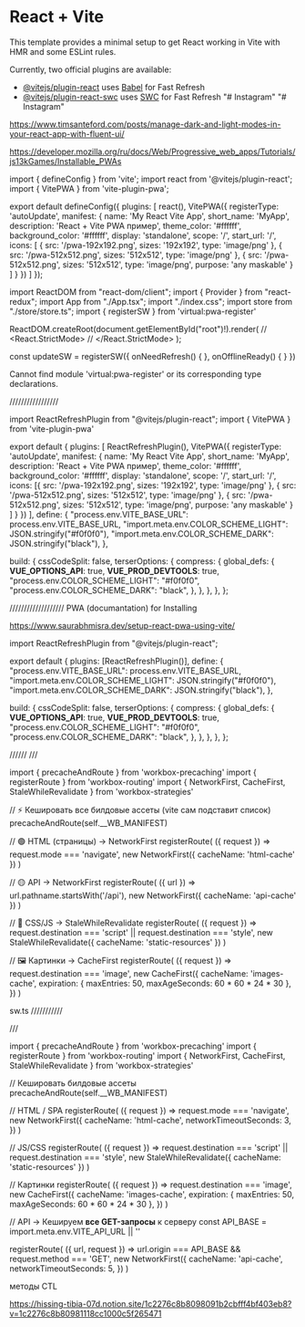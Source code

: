 # React + Vite

This template provides a minimal setup to get React working in Vite with HMR and some ESLint rules.

Currently, two official plugins are available:

- [@vitejs/plugin-react](https://github.com/vitejs/vite-plugin-react/blob/main/packages/plugin-react/README.md) uses [Babel](https://babeljs.io/) for Fast Refresh
- [@vitejs/plugin-react-swc](https://github.com/vitejs/vite-plugin-react-swc) uses [SWC](https://swc.rs/) for Fast Refresh
"# Instagram" 
"# Instagram"

https://www.timsanteford.com/posts/manage-dark-and-light-modes-in-your-react-app-with-fluent-ui/ 

https://developer.mozilla.org/ru/docs/Web/Progressive_web_apps/Tutorials/js13kGames/Installable_PWAs

import { defineConfig } from 'vite';
import react from '@vitejs/plugin-react';
import { VitePWA } from 'vite-plugin-pwa';

export default defineConfig({
  plugins: [
    react(),
    VitePWA({
      registerType: 'autoUpdate',
      manifest: {
        name: 'My React Vite App',
        short_name: 'MyApp',
        description: 'React + Vite PWA пример',
        theme_color: '#ffffff',
        background_color: '#ffffff',
        display: 'standalone',
        scope: '/',
        start_url: '/',
        icons: [
          {
            src: '/pwa-192x192.png',
            sizes: '192x192',
            type: 'image/png'
          },
          {
            src: '/pwa-512x512.png',
            sizes: '512x512',
            type: 'image/png'
          },
          {
            src: '/pwa-512x512.png',
            sizes: '512x512',
            type: 'image/png',
            purpose: 'any maskable'
          }
        ]
      }
    })
  ]
});

import ReactDOM from "react-dom/client";
import { Provider } from "react-redux";
import App from "./App.tsx";
import "./index.css";
import store from "./store/store.ts";
import { registerSW } from 'virtual:pwa-register'

ReactDOM.createRoot(document.getElementById("root")!).render(
    // <React.StrictMode>
    <Provider store={store}>
        <App />
    </Provider>
    // </React.StrictMode>
);

const updateSW = registerSW({
    onNeedRefresh() { },
    onOfflineReady() { }
})

Cannot find module 'virtual:pwa-register' or its corresponding type declarations.

/////////////////

import ReactRefreshPlugin from "@vitejs/plugin-react";
import { VitePWA } from 'vite-plugin-pwa'

export default {
  plugins: [
    ReactRefreshPlugin(),
    VitePWA({
      registerType: 'autoUpdate',
      manifest: {
        name: 'My React Vite App',
        short_name: 'MyApp',
        description: 'React + Vite PWA пример',
        theme_color: '#ffffff',
        background_color: '#ffffff',
        display: 'standalone',
        scope: '/',
        start_url: '/',
        icons: [{
          src: '/pwa-192x192.png',
          sizes: '192x192',
          type: 'image/png'
        },
        {
          src: '/pwa-512x512.png',
          sizes: '512x512',
          type: 'image/png'
        },
        {
          src: '/pwa-512x512.png',
          sizes: '512x512',
          type: 'image/png',
          purpose: 'any maskable'
        }
        ]
      }
    })
  ],
  define: {
    "process.env.VITE_BASE_URL": process.env.VITE_BASE_URL,
    "import.meta.env.COLOR_SCHEME_LIGHT": JSON.stringify("#f0f0f0"),
    "import.meta.env.COLOR_SCHEME_DARK": JSON.stringify("black"),
  },

  build: {
    cssCodeSplit: false,
    terserOptions: {
      compress: {
        global_defs: {
          __VUE_OPTIONS_API__: true,
          __VUE_PROD_DEVTOOLS__: true,
          "process.env.COLOR_SCHEME_LIGHT": "#f0f0f0",
          "process.env.COLOR_SCHEME_DARK": "black",
        },
      },
    },
  },
};


///////////////////
PWA (documantation) for Installing

https://www.saurabhmisra.dev/setup-react-pwa-using-vite/



import ReactRefreshPlugin from "@vitejs/plugin-react";

export default {
  plugins: [ReactRefreshPlugin()],
  define: {
    "process.env.VITE_BASE_URL": process.env.VITE_BASE_URL,
    "import.meta.env.COLOR_SCHEME_LIGHT": JSON.stringify("#f0f0f0"),
    "import.meta.env.COLOR_SCHEME_DARK": JSON.stringify("black"),
  },

  build: {
    cssCodeSplit: false,
    terserOptions: {
      compress: {
        global_defs: {
          __VUE_OPTIONS_API__: true,
          __VUE_PROD_DEVTOOLS__: true,
          "process.env.COLOR_SCHEME_LIGHT": "#f0f0f0",
          "process.env.COLOR_SCHEME_DARK": "black",
        },
      },
    },
  },
};



//////
/// <reference lib="webworker" />

import { precacheAndRoute } from 'workbox-precaching'
import { registerRoute } from 'workbox-routing'
import { NetworkFirst, CacheFirst, StaleWhileRevalidate } from 'workbox-strategies'

// ⚡ Кешировать все билдовые ассеты (vite сам подставит список)
precacheAndRoute(self.__WB_MANIFEST)

// 🟢 HTML (страницы) → NetworkFirst
registerRoute(
  ({ request }) => request.mode === 'navigate',
  new NetworkFirst({ cacheName: 'html-cache' })
)

// 🟡 API → NetworkFirst
registerRoute(
  ({ url }) => url.pathname.startsWith('/api'),
  new NetworkFirst({ cacheName: 'api-cache' })
)

// 🔵 CSS/JS → StaleWhileRevalidate
registerRoute(
  ({ request }) => request.destination === 'script' || request.destination === 'style',
  new StaleWhileRevalidate({ cacheName: 'static-resources' })
)

// 🖼️ Картинки → CacheFirst
registerRoute(
  ({ request }) => request.destination === 'image',
  new CacheFirst({
    cacheName: 'images-cache',
    expiration: { maxEntries: 50, maxAgeSeconds: 60 * 60 * 24 * 30 },
  })
)

sw.ts ///////////

/// <reference lib="webworker" />

import { precacheAndRoute } from 'workbox-precaching'
import { registerRoute } from 'workbox-routing'
import { NetworkFirst, CacheFirst, StaleWhileRevalidate } from 'workbox-strategies'

// Кешировать билдовые ассеты
precacheAndRoute(self.__WB_MANIFEST)

// HTML / SPA
registerRoute(
  ({ request }) => request.mode === 'navigate',
  new NetworkFirst({
    cacheName: 'html-cache',
    networkTimeoutSeconds: 3,
  })
)

// JS/CSS
registerRoute(
  ({ request }) => request.destination === 'script' || request.destination === 'style',
  new StaleWhileRevalidate({ cacheName: 'static-resources' })
)

// Картинки
registerRoute(
  ({ request }) => request.destination === 'image',
  new CacheFirst({
    cacheName: 'images-cache',
    expiration: { maxEntries: 50, maxAgeSeconds: 60 * 60 * 24 * 30 },
  })
)

// API → Кешируем **все GET-запросы** к серверу
const API_BASE = import.meta.env.VITE_API_URL || ''

registerRoute(
  ({ url, request }) =>
    url.origin === API_BASE && request.method === 'GET',
  new NetworkFirst({
    cacheName: 'api-cache',
    networkTimeoutSeconds: 5,
  })
)



методы CTL

https://hissing-tibia-07d.notion.site/1c2276c8b8098091b2cbfff4bf403eb8?v=1c2276c8b80981118cc1000c5f265471